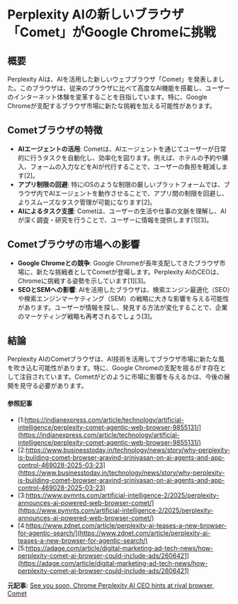 # Perplexity AIの新しいブラウザ「Comet」がGoogle Chromeに挑戦

## 概要

Perplexity AIは、AIを活用した新しいウェブブラウザ「Comet」を発表しました。このブラウザは、従来のブラウザに比べて高度なAI機能を搭載し、ユーザーのインターネット体験を変革することを目指しています。特に、Google Chromeが支配するブラウザ市場に新たな挑戦を加える可能性があります。

## Cometブラウザの特徴

- **AIエージェントの活用**: Cometは、AIエージェントを通じてユーザーが日常的に行うタスクを自動化し、効率化を図ります。例えば、ホテルの予約や購入、フォームの入力などをAIが代行することで、ユーザーの負担を軽減します[2]。
- **アプリ制限の回避**: 特にiOSのような制限の厳しいプラットフォームでは、ブラウザ内でAIエージェントを動作させることで、アプリ間の制限を回避し、よりスムーズなタスク管理が可能になります[2]。
- **AIによるタスク支援**: Cometは、ユーザーの生活や仕事の文脈を理解し、AIが深く調査・研究を行うことで、ユーザーに情報を提供します[1][3]。

## Cometブラウザの市場への影響

- **Google Chromeとの競争**: Google Chromeが長年支配してきたブラウザ市場に、新たな挑戦者としてCometが登場します。Perplexity AIのCEOは、Chromeに挑戦する姿勢を示しています[1][3]。
- **SEOとSEMへの影響**: AIを活用したブラウザは、検索エンジン最適化（SEO）や検索エンジンマーケティング（SEM）の戦略に大きな影響を与える可能性があります。ユーザーが情報を探し、発見する方法が変化することで、企業のマーケティング戦略も再考されるでしょう[3]。

## 結論

Perplexity AIのCometブラウザは、AI技術を活用してブラウザ市場に新たな風を吹き込む可能性があります。特に、Google Chromeの支配を揺るがす存在として注目されています。Cometがどのように市場に影響を与えるかは、今後の展開を見守る必要があります。

#### 参照記事
- [1:https://indianexpress.com/article/technology/artificial-intelligence/perplexity-comet-agentic-web-browser-9855131/](https://indianexpress.com/article/technology/artificial-intelligence/perplexity-comet-agentic-web-browser-9855131/)
- [2:https://www.businesstoday.in/technology/news/story/why-perplexity-is-building-comet-browser-aravind-srinivasan-on-ai-agents-and-app-control-469028-2025-03-23](https://www.businesstoday.in/technology/news/story/why-perplexity-is-building-comet-browser-aravind-srinivasan-on-ai-agents-and-app-control-469028-2025-03-23)
- [3:https://www.pymnts.com/artificial-intelligence-2/2025/perplexity-announces-ai-powered-web-browser-comet/](https://www.pymnts.com/artificial-intelligence-2/2025/perplexity-announces-ai-powered-web-browser-comet/)
- [4:https://www.zdnet.com/article/perplexity-ai-teases-a-new-browser-for-agentic-search/](https://www.zdnet.com/article/perplexity-ai-teases-a-new-browser-for-agentic-search/)
- [5:https://adage.com/article/digital-marketing-ad-tech-news/how-perplexity-comet-ai-browser-could-include-ads/2606421](https://adage.com/article/digital-marketing-ad-tech-news/how-perplexity-comet-ai-browser-could-include-ads/2606421)


**元記事:** [See you soon, Chrome Perplexity AI CEO hints at rival browser, Comet](https://www.storyboard18.com/digital/see-you-soon-chrome-perplexity-ai-ceo-hints-at-rival-browser-comet-60479.htm)